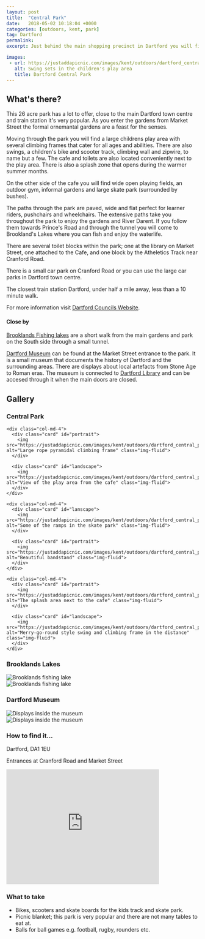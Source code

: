 ```yaml
---
layout: post
title:  "Central Park"
date:   2018-05-02 10:18:04 +0000
categories: [outdoors, kent, park]
tag: Dartford
permalink: 
excerpt: Just behind the main shopping precinct in Dartford you will find the oasis that is Darford Central Park.  It has a large childrens play area (including water play), skate park, cafe, open green spaces and stunning manicured gardens for everyone to enjoy.

images: 
 - url: https://justaddapicnic.com/images/kent/outdoors/dartford_central_park/central7.jpg
   alt: Swing sets in the children's play area
   title: Dartford Central Park
---
```


## What's there?
This 26 acre park has a lot to offer, close to the main Dartford town centre and train station it's very popular.  As you enter the gardens from Market Street the formal ornemantal gardens are a feast for the senses.  

Moving through the park you will find a large childrens play area with several climbing frames that cater for all ages and abilities.  There are also swings, a children's bike and scooter track, climbing wall and zipwire, to name but a few.  The cafe and toilets are also located conveniently next to the play area.  There is also a splash zone that opens during the warmer summer months.

On the other side of the cafe you will find wide open playing fields, an outdoor gym, informal gardens and large skate park (surrounded by bushes).

The paths through the park are paved, wide and flat perfect for learner riders, pushchairs and wheelchairs. The extensive paths take you throughout the park to enjoy the gardens and River Darent.  If you follow them towards Prince's Road and through the tunnel you will come to Brookland's Lakes where you can fish and enjoy the waterlife.

There are several toilet blocks within the park; one at the library on Market Street, one attached to the Cafe, and one block by the Atheletics Track near Cranford Road.

There is a small car park on Cranford Road or you can use the large car parks in Dartford town centre.

The closest train station Dartford, under half a mile away, less than a 10 minute walk.

For more information visit [Dartford Councils Website](https://www.dartford.gov.uk/by-category/leisure-and-culture2/parks-and-open-spaces/central-park2).

#### Close by

[Brooklands Fishing lakes](https://www.dartford.gov.uk/by-category/leisure-and-culture2/sports,-clubs-and-centres/fishing) are a short walk from the main gardens and park on the South side through a small tunnel.

[Dartford Museum](https://www.dartford.gov.uk/by-category/leisure-and-culture2/museums-and-galleries) can be found at the Market Street entrance to the park.  It is a small museum that documents the history of Dartford and the surrounding areas.  There are displays about local artefacts from Stone Age to Roman eras.  The museum is connected to [Dartford Library](https://www.dartford.gov.uk/by-category/education-and-learning2/libraries) and can be accesed through it when the main doors are closed.


## Gallery

### Central Park

<div class="container">

  <div class="row">

    <div class="col-md-4">
      <div class="card" id="portrait">
        <img src="https://justaddapicnic.com/images/kent/outdoors/dartford_central_park/central2.jpg" alt="Large rope pyramidal climbing frame" class="img-fluid">
      </div>

      <div class="card" id="landscape">
        <img src="https://justaddapicnic.com/images/kent/outdoors/dartford_central_park/central1.jpg" alt="View of the play area from the cafe" class="img-fluid">
      </div>  
    </div>

    <div class="col-md-4">
      <div class="card" id="lanscape">
        <img src="https://justaddapicnic.com/images/kent/outdoors/dartford_central_park/central4.jpg" alt="Some of the ramps in the skate park" class="img-fluid">
      </div>

      <div class="card" id="portrait">
        <img src="https://justaddapicnic.com/images/kent/outdoors/dartford_central_park/central5.jpg" alt="Beautiful bandstand" class="img-fluid">
      </div>
    </div>

    <div class="col-md-4">
      <div class="card" id="portrait">
        <img src="https://justaddapicnic.com/images/kent/outdoors/dartford_central_park/central6.jpg" alt="The splash area next to the cafe" class="img-fluid">
      </div>

      <div class="card" id="landscape">
        <img src="https://justaddapicnic.com/images/kent/outdoors/dartford_central_park/central3.jpg" alt="Merry-go-round style swing and climbing frame in the distance" class="img-fluid">
      </div>
    </div>

  </div>      
</div>


### Brooklands Lakes

<div class="container">
  <div class="row">
    <div class="col-md-6">
      <div class="card">
        <img src="https://justaddapicnic.com/images/kent/outdoors/dartford_central_park/brooklands1.jpg" alt="Brooklands fishing lake" class="img-fluid">
      </div>
    </div>
    <div class="col-md-6">
      <div class="card">
        <img src="https://justaddapicnic.com/images/kent/outdoors/dartford_central_park/brooklands2.jpg" alt="Brooklands fishing lake" class="img-fluid">
      </div>  
    </div>
  </div>
</div>

### Dartford Museum

<div class="container">
  <div class="row">
    <div class="col-md-6">
      <div class="card">
        <img src="https://justaddapicnic.com/images/kent/outdoors/dartford_central_park/museum1.jpg" alt="Displays inside the museum" class="img-fluid">
      </div>
    </div>
    <div class="col-md-6">
      <div class="card">
        <img src="https://justaddapicnic.com/images/kent/outdoors/dartford_central_park/museum2.jpg" alt="Displays inside the museum" class="img-fluid">
      </div>  
    </div>
  </div>
</div>

### How to find it...
Dartford, DA1 1EU

Entrances at Cranford Road and Market Street

<iframe src="https://www.google.com/maps/embed?pb=!1m18!1m12!1m3!1d4973.959036827583!2d0.2156409977257526!3d51.44017002353744!2m3!1f0!2f0!3f0!3m2!1i1024!2i768!4f13.1!3m3!1m2!1s0x47d8b18e7c6495ef%3A0x648aa17c4a518000!2sCentral+Park!5e0!3m2!1sen!2suk!4v1525257866748" width="400" height="300" frameborder="0" style="border:0" allowfullscreen></iframe>

### What to take
* Bikes, scooters and skate boards for the kids track and skate park.
* Picnic blanket; this park is very popular and there are not many tables to eat at.
* Balls for ball games e.g. football, rugby, rounders etc.
